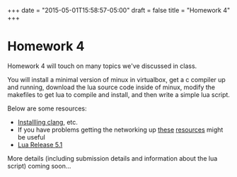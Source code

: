 +++
date = "2015-05-01T15:58:57-05:00"
draft = false
title = "Homework 4"
+++

# Homework 4
Homework 4 will touch on many topics we've discussed in class.

You will install a minimal version of minux in virtualbox, get a c compiler up and running, download the lua source code inside of minux, modify the makefiles to get lua to compile and install, and then write a simple lua script.

Below are some resources:

* [Installling clang](http://wiki.minix3.org/doku.php?id=usersguide:installingbinarypackages), etc.
* If you have problems getting the networking up [these](http://wiki.minix3.org/doku.php?id=usersguide:runningonvirtualbox) [resources](https://www.virtualbox.org/manual/ch09.html#nat-adv-dns) might be useful
* [Lua Release 5.1](http://www.lua.org/ftp/lua-5.1.5.tar.gz)

More details (including submission details and information about the lua script) coming soon...


